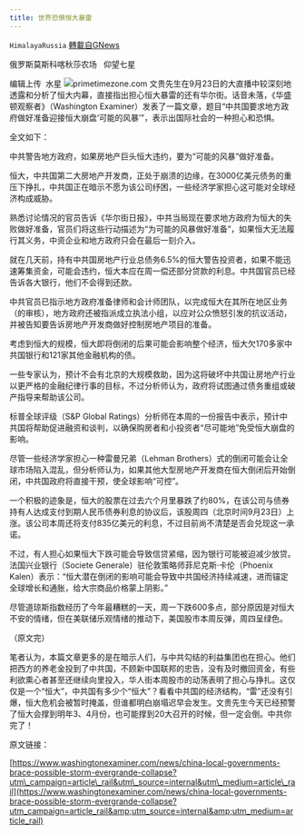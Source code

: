 ```yaml
---
title: 世界恐惧恒大暴雷
---
```

`HimalayaRussia` [轉載自GNews](https://gnews.org/zh-hans/1550514/)

俄罗斯莫斯科喀秋莎农场   仰望七星

编辑上传  水星
![](https://assets.gnews.org/wp-content/uploads/2021/09/G-1.jpg)primetimezone.com
文贵先生在9月23日的大直播中较深刻地透露和分析了恒大内幕，直接指出担心恒大暴雷的还有华尔街。话音未落，《华盛顿观察者》（Washington Examiner）发表了一篇文章，题目“中共国要求地方政府做好准备迎接恒大崩盘‘可能的风暴’”，表示出国际社会的一种担心和恐惧。

全文如下：

中共警告地方政府，如果房地产巨头恒大违约，要为“可能的风暴”做好准备。

恒大，中共国第二大房地产开发商，正处于崩溃的边缘，在3000亿美元债务的重压下挣扎，中共国正在暗示不愿为该公司纾困，一些经济学家担心这可能对全球经济构成威胁。

熟悉讨论情况的官员告诉《华尔街日报》，中共当局现在要求地方政府为恒大的失败做好准备，官员们将这些行动描述为“为可能的风暴做好准备”，如果恒大无法履行其义务，中资企业和地方政府只会在最后一刻介入。

就在几天前，持有中共国房地产行业总债务6.5%的恒大警告投资者，如果不能迅速筹集资金，可能会违约，恒大本应在周一偿还部分贷款的利息。中共国官员已经告诉各大银行，他们不会得到还款。

中共官员已指示地方政府准备律师和会计师团队，以完成恒大在其所在地区业务（的审核），地方政府还被指派成立执法小组，以应对公众愤怒引发的抗议活动，并被告知要告诉房地产开发商做好控制房地产项目的准备。

考虑到恒大的规模，恒大即将倒闭的后果可能会影响整个经济，恒大欠170多家中共国银行和121家其他金融机构的债。

一些专家认为，预计不会有北京的大规模救助，因为这将破坏中共国让房地产行业以更严格的金融纪律行事的目标，不过分析师认为，政府将试图通过债务重组或破产指导来帮助该公司。

标普全球评级（S&P Global Ratings）分析师在本周的一份报告中表示，预计中共国将帮助促进融资和谈判，以确保购房者和小投资者“尽可能地”免受恒大崩盘的影响。

尽管一些经济学家担心一种雷曼兄弟（Lehman Brothers）式的倒闭可能会让全球市场陷入混乱，但分析师认为，如果其他大型房地产开发商在恒大倒闭后开始倒闭，中共国政府将直接干预，使全球影响“可控”。

一个积极的迹象是，恒大的股票在过去六个月里暴跌了约80%，在该公司与债券持有人达成支付到期人民币债券利息的协议后，该股周四（北京时间9月23日）上涨。该公司本周还将支付835亿美元的利息，不过目前尚不清楚是否会兑现这一承诺。

不过，有人担心如果恒大下跌可能会导致信贷紧缩，因为银行可能被迫减少放贷。法国兴业银行（Societe Generale）驻伦敦策略师菲尼克斯·卡伦（Phoenix Kalen）表示：“恒大潜在倒闭的影响可能会导致中共国经济持续减速，进而锚定全球增长和通胀，给大宗商品价格蒙上阴影。”

尽管道琼斯指数经历了今年最糟糕的一天，周一下跌600多点，部分原因是对恒大不安的情绪，但在美联储乐观情绪的推动下，美国股市本周反弹，周四呈绿色。

（原文完）

笔者认为，本篇文章更多的是在暗示人们，与中共勾结的利益集团也在担心。他们把西方的养老金投到了中共国，不顾新中国联邦的忠告，没有及时撤回资金，有些利欲熏心者甚至还继续向里投入，华人街本周股市的动荡表明了担心与挣扎。这仅仅是一个“恒大”，中共国有多少个“恒大”？看看中共国的经济结构，“雷”还没有引爆，恒大危机会被暂时掩盖，但谁都明白崩塌迟早会发生。文贵先生今天已经预警了恒大会撑到明年3、4月份，也可能撑到20大召开的时候，但一定会倒。中共你完了！

原文链接：

[https://www.washingtonexaminer.com/news/china-local-governments-brace-possible-storm-evergrande-collapse?utm\_campaign=article\_rail&utm\_source=internal&utm\_medium=article\_rail](https://www.washingtonexaminer.com/news/china-local-governments-brace-possible-storm-evergrande-collapse?utm_campaign=article_rail&amp;utm_source=internal&amp;utm_medium=article_rail)
